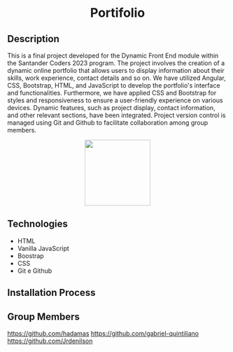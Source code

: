 # <h1 align='center'>Portifolio </h1>

## Description 

This is a final project developed for the Dynamic Front End module within the Santander Coders 2023 program. The project involves the creation of a dynamic online portfolio that allows users to display information about their skills, work experience, contact details and so on. We have utilized Angular, CSS, Bootstrap, HTML, and JavaScript to develop the portfolio's interface and functionalities. Furthermore, we have applied CSS and Bootstrap for styles and responsiveness to ensure a user-friendly experience on various devices. Dynamic features, such as project display, contact information, and other relevant sections, have been integrated. Project version control is managed using Git and Github to facilitate collaboration among group members.

<section align='center'>
   <img width='150'src="[./assets/logo-valorant.png](https://www.google.com/url?sa=i&url=https%3A%2F%2Fblog.unifil.br%2Fcurriculo-atrativo-5-dicas-para-voce-montar-o-seu%2F&psig=AOvVaw2jHi7EC8A7f_fn_TNeGZlO&ust=1697841645253000&source=images&cd=vfe&opi=89978449&ved=0CBEQjRxqFwoTCODh45KXg4IDFQAAAAAdAAAAABAJ)"/>
</section>

## Technologies

- HTML
- Vanilla JavaScript
- Boostrap
- CSS
- Git e Github

## Installation Process

## Group Members

https://github.com/hadamas
https://github.com/gabriel-quintiliano
https://github.com/Jrdenilson
